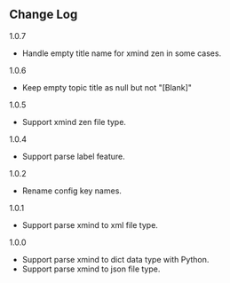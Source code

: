 Change Log
----------
1.0.7

- Handle empty title name for xmind zen in some cases.

1.0.6

- Keep empty topic title as null but not "[Blank]"

1.0.5

- Support xmind zen file type.

1.0.4

- Support parse label feature.

1.0.2

- Rename config key names.

1.0.1

- Support parse xmind to xml file type.

1.0.0

- Support parse xmind to dict data type with Python.
- Support parse xmind to json file type.